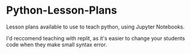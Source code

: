 # Python-Lesson-Plans
Lesson plans available to use to teach python, using Jupyter Notebooks.

I'd reccomend teaching with replit, as it's easier to change your students code when they make small syntax error.
